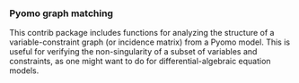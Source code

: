 ### Pyomo graph matching
This contrib package includes functions for analyzing the
structure of a variable-constraint graph (or incidence matrix)
from a Pyomo model. This is useful for verifying the non-singularity
of a subset of variables and constraints, as one might want to do
for differential-algebraic equation models.
